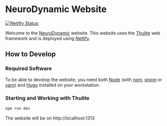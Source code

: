 # NeuroDynamic Website
[![Netlify Status](https://api.netlify.com/api/v1/badges/f7c903b5-dabd-460d-b7c6-97e6f68519f7/deploy-status)](https://app.netlify.com/projects/frolicking-bubblegum-5a09f9/deploys)

Welcome to the [NeuroDynamic](https://neurodynamic.sa) website. This website uses the [Thulite](https://thulite.io/) web framework and is deployed using [Netlify](https://netlify.com/).

## How to Develop
### Required Software
To be able to develop the website, you need both [Node](https://nodejs.org/) (with [npm](https://www.npmjs.com/), [pnpm](https://pnpm.io/) or [yarn](https://yarnpkg.com/)) and [Hugo](https://gohugo.io/) installed on your workstation.

### Starting and Working with Thulite
```sh
npm run dev
```

The website will be on http://localhost:1313